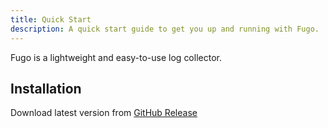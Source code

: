 ```yaml
---
title: Quick Start
description: A quick start guide to get you up and running with Fugo.
---
```


Fugo is a lightweight and easy-to-use log collector.

## Installation

Download latest version from [GitHub Release](https://github.com/fugo-app/fugo/releases)
